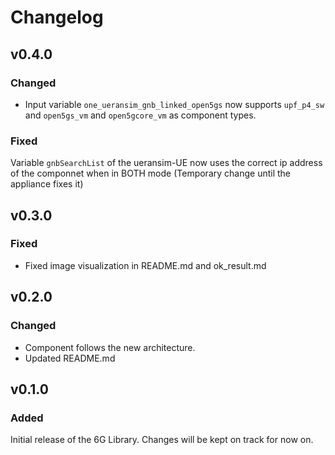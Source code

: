 # Changelog

## v0.4.0
### Changed
- Input variable `one_ueransim_gnb_linked_open5gs` now supports `upf_p4_sw` and `open5gs_vm` and `open5gcore_vm` as component types.
### Fixed
Variable `gnbSearchList` of the ueransim-UE now uses the correct ip address of the componnet when in BOTH mode (Temporary change until the appliance fixes it)

## v0.3.0
### Fixed
- Fixed image visualization in README.md and ok_result.md

## v0.2.0
### Changed
- Component follows the new architecture.
- Updated README.md

## v0.1.0
### Added
Initial release of the 6G Library. Changes will be kept on track for now on.
